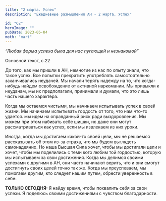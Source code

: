 ```yaml
---
title: "2 марта. Успех"
description: "Ежедневные размышления АН - 2 марта. Успех"

id: "62"
heroImage: ""
pubDate: 2023-05-04
moth: "mart"
---
```


_“Любая форма успеха была для нас пугающей и незнакомой”_

Основной текст, с.22

До того, как мы пришли в АН, немногие из нас по опыту знали, что такое успех.
Все попытки прекратить употреблять самостоятельно заканчивались неудачей. Мы
начали терять надежду на то, что когда-нибудь найдем освобождение от активной
наркомании. Мы привыкли к неудачам, мы их предполагали, принимали и думали,
что это лишь часть нашего характера.

Когда мы остаемся чистыми, мы начинаем испытывать успех в своей жизни. Мы
начинаем испытывать гордость от того, что нам что-то удается. мы идем на
оправданный риск ради выздоровления. Мы можем при этом набивать себе шишки, но
даже они могут рассматриваться как успех, если мы извлекаем из них уроки.

Иногда, когда мы достигаем какой-то своей цели, мы не решаемся рассказывать об
этом из-за страха, что мы будем выглядеть самонадеянно. Но наша Высшая Сила
хочет, чтобы мы достигали цели и хочет, чтобы мы поделились с теми кого любим
той гордостью, которую мы испытываем за свои достижения. Когда мы делимся
своими успехами с другими в АН, они часто начинают верить, что и они смогут
достигнуть своих целей точно так же. Когда мы преуспеваем, мы помогаем другим,
кто следует нашим путем, обрести уверенность в себе.

**ТОЛЬКО СЕГОДНЯ:** Я найду время, чтобы похвалить себя за свои успехи. Я
поделюсь своими достижениями с чувством благодарности.
